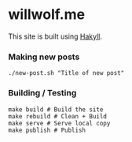 # willwolf.me

This site is built using [Hakyll](https://jaspervdj.be/hakyll/).

### Making new posts

```
./new-post.sh "Title of new post"
```

### Building / Testing

```
make build # Build the site
make rebuild # Clean + Build
make serve # Serve local copy
make publish # Publish
```